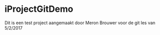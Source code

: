 # iProjectGitDemo
Dit is een test project aangemaakt door Meron Brouwer voor de git les van 5/2/2017
